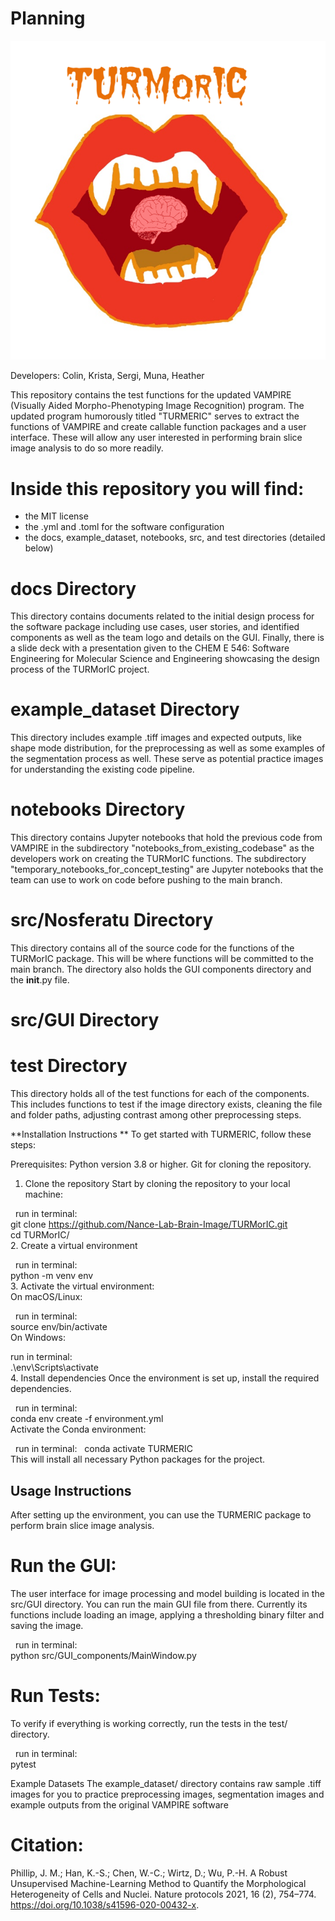 # Planning

![logo](docs/TURMorIC.png)

Developers: Colin, Krista, Sergi, Muna, Heather

This repository contains the test functions for the updated VAMPIRE (Visually Aided Morpho-Phenotyping Image Recognition) program. The updated program humorously titled "TURMERIC" serves to extract the functions of VAMPIRE and create callable function packages and a user interface. These will allow any user interested in performing brain slice image analysis to do so more readily.

# Inside this repository you will find:
- the MIT license
- the .yml and .toml for the software configuration
- the docs, example_dataset, notebooks, src, and test directories (detailed below)

# docs Directory 
This directory contains documents related to the initial design process for the software package including use cases, user stories, and identified components as well as the team logo and details on the GUI. Finally, there is a slide deck with a presentation given to the CHEM E 546: Software Engineering for Molecular Science and Engineering showcasing the design process of the TURMorIC project.

# example_dataset Directory
This directory includes example .tiff images and expected outputs, like shape mode distribution, for the preprocessing as well as some examples of the segmentation process as well. These serve as potential practice images for understanding the existing code pipeline.

# notebooks Directory 
This directory contains Jupyter notebooks that hold the previous code from VAMPIRE in the subdirectory "notebooks_from_existing_codebase" as the developers work on creating the TURMorIC functions. The subdirectory "temporary_notebooks_for_concept_testing" are Jupyter notebooks that the team can use to work on code before pushing to the main branch.

# src/Nosferatu Directory 
This directory contains all of the source code for the functions of the TURMorIC package. This will be where functions will be committed to the main branch. The directory also holds the GUI components directory and the __init__.py file.
#  src/GUI Directory

# test Directory 
This directory holds all of the test functions for each of the components. This includes functions to test if the image directory exists, cleaning the file and folder paths, adjusting contrast among other preprocessing steps.

**Installation Instructions **
To get started with TURMERIC, follow these steps:

Prerequisites:
Python version 3.8 or higher.
Git for cloning the repository.
1. Clone the repository
Start by cloning the repository to your local machine:

&nbsp;
run in terminal:
&nbsp;    
git clone https://github.com/Nance-Lab-Brain-Image/TURMorIC.git
&nbsp;  
cd TURMorIC/
&nbsp;  
2. Create a virtual environment

&nbsp;
run in terminal:
&nbsp;  
python -m venv env
&nbsp;  
3. Activate the virtual environment:
&nbsp;  
On macOS/Linux:

&nbsp;
run in terminal:
&nbsp;   
source env/bin/activate
&nbsp;  
On Windows:
&nbsp;

run in terminal:
&nbsp;   
.\env\Scripts\activate
&nbsp;  
4. Install dependencies
Once the environment is set up, install the required dependencies.

&nbsp;
run in terminal:
&nbsp;  
conda env create -f environment.yml
&nbsp;  
Activate the Conda environment:  

&nbsp;
run in terminal:
&nbsp; 
conda activate TURMERIC
&nbsp;  
This will install all necessary Python packages for the project.

## **Usage Instructions**
After setting up the environment, you can use the TURMERIC package to perform brain slice image analysis.

# Run the GUI:
The user interface for image processing and model building is located in the src/GUI directory. You can run the main GUI file from there. Currently its functions include loading an image, applying a thresholding binary filter and saving the image.

&nbsp;
run in terminal:
&nbsp;    
python src/GUI_components/MainWindow.py

# Run Tests:
To verify if everything is working correctly, run the tests in the test/ directory.

&nbsp;
run in terminal:
&nbsp;    
pytest

Example Datasets
The example_dataset/ directory contains raw sample .tiff images for you to practice preprocessing images, segmentation images and example outputs from the original VAMPIRE software

# Citation:
Phillip, J. M.; Han, K.-S.; Chen, W.-C.; Wirtz, D.; Wu, P.-H. A Robust Unsupervised Machine-Learning Method to Quantify the Morphological Heterogeneity of Cells and Nuclei. Nature protocols 2021, 16 (2), 754–774. https://doi.org/10.1038/s41596-020-00432-x.
‌
